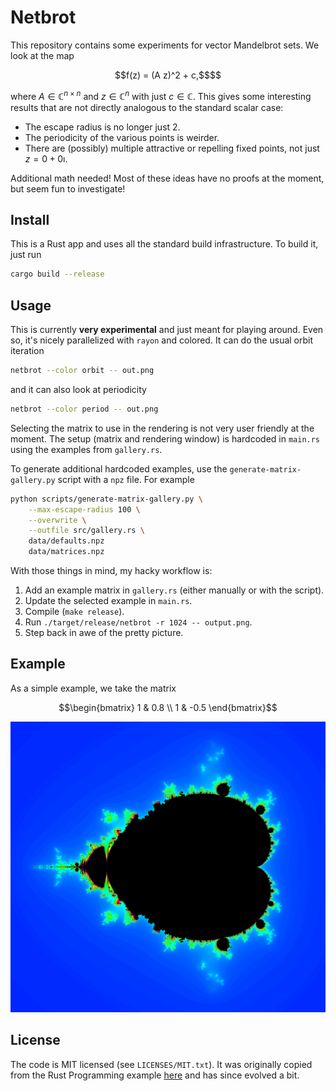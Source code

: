 Netbrot
=======

This repository contains some experiments for vector Mandelbrot sets. We look
at the map
```math
f(z) = (A z)^2 + c,$$
```
where $A \in \mathbb{C}^{n \times n}$ and $z \in \mathbb{C}^n$ with just
$c \in \mathbb{C}$. This gives some interesting results that are not directly
analogous to the standard scalar case:

* The escape radius is no longer just $2$.
* The periodicity of the various points is weirder.
* There are (possibly) multiple attractive or repelling fixed points, not just
  $z = 0 + 0\imath$.

Additional math needed! Most of these ideas have no proofs at the moment, but
seem fun to investigate!

Install
-------

This is a Rust app and uses all the standard build infrastructure. To build it,
just run
```bash
cargo build --release
```

Usage
-----

This is currently **very experimental** and just meant for playing around. Even
so, it's nicely parallelized with `rayon` and colored. It can do the usual orbit
iteration
```bash
netbrot --color orbit -- out.png
```
and it can also look at periodicity
```bash
netbrot --color period -- out.png
```

Selecting the matrix to use in the rendering is not very user friendly at the moment.
The setup (matrix and rendering window) is hardcoded in `main.rs` using the
examples from `gallery.rs`.

To generate additional hardcoded examples, use the `generate-matrix-gallery.py`
script with a `npz` file. For example
```bash
python scripts/generate-matrix-gallery.py \
    --max-escape-radius 100 \
    --overwrite \
    --outfile src/gallery.rs \
    data/defaults.npz
    data/matrices.npz
```

With those things in mind, my hacky workflow is:
1. Add an example matrix in `gallery.rs` (either manually or with the script).
2. Update the selected example in `main.rs`.
3. Compile (`make release`).
4. Run `./target/release/netbrot -r 1024 -- output.png`.
5. Step back in awe of the pretty picture.

Example
-------

As a simple example, we take the matrix
```math
\begin{bmatrix}
1 & 0.8 \\
1 & -0.5
\end{bmatrix}
```

<p align="center">
    <img src="https://github.com/alexfikl/netbrot/blob/main/docs/netbrot-2x2.png?raw=true" alt="Netbrot 2x2"/>
</p>

License
-------

The code is MIT licensed (see `LICENSES/MIT.txt`). It was originally copied
from the Rust Programming example [here](https://github.com/ProgrammingRust/mandelbrot)
and has since evolved a bit.
